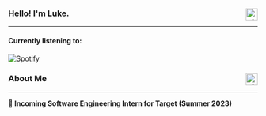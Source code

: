 ### Hello! I'm Luke. <img align="right" alt="git" width="24px" src="https://user-images.githubusercontent.com/67522964/147615459-a2376c05-9da9-4c81-bcfa-d0436df92024.png" /> 
---

#### Currently listening to: 
[![Spotify](https://novatorem-two-theta.vercel.app/api/spotify/?background_color=0D1117&border_color=30363D)](https://open.spotify.com/user/deathmonkeyyt)

### About Me <img align="right" alt="git" width="24px" src="https://user-images.githubusercontent.com/67522964/147623227-9dbfbed3-bd34-46d7-9a02-ca11fff50add.png" /> 
---

**🎯 Incoming Software Engineering Intern for Target (Summer 2023)**
